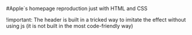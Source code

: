 #Apple´s homepage reproduction just with HTML and CSS

!important: The header is built in a tricked way to imitate the effect without using js (it is not built in the most code-friendly way)
